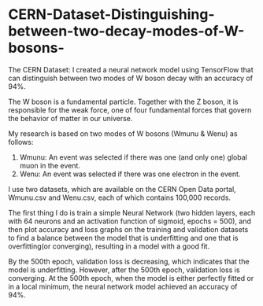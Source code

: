 # CERN-Dataset-Distinguishing-between-two-decay-modes-of-W-bosons-
The CERN Dataset: I created a neural network model using TensorFlow that can distinguish between two modes of W boson decay with an accuracy of 94%.

The W boson is a fundamental particle. Together with the Z boson, it is responsible for the weak force, one of four fundamental forces that govern the behavior of matter in our universe.

My research is based on two modes of W bosons (Wmunu & Wenu) as follows:

1) Wmunu: An event was selected if there was one (and only one) global muon in the event.
2) Wenu: An event was selected if there was one electron in the event.

I use two datasets, which are available on the CERN Open Data portal, Wmunu.csv and Wenu.csv, each of which contains 100,000 records.

The first thing I do is train a simple Neural Network (two hidden layers, each with 64 neurons and an activation function of sigmoid, epochs = 500), and then plot accuracy and loss graphs on the training and validation datasets to find a balance between the model that is underfitting and one that is overfitting(or converging), resulting in a model with a good fit.

By the 500th epoch, validation loss is decreasing, which indicates that the model is underfitting. However, after the 500th epoch, validation loss is converging. At the 500th epoch, when the model is either perfectly fitted or in a local minimum, the neural network model achieved an accuracy of 94%.
